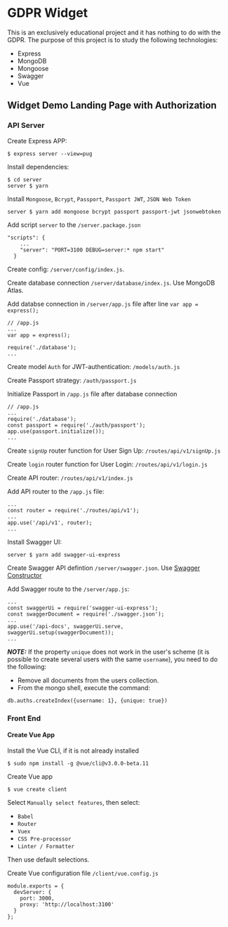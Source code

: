 # GDPR Widget

This is an exclusively educational project and it has nothing to do with the GDPR.
The purpose of this project is to study the following technologies:
- Express
- MongoDB
- Mongoose
- Swagger
- Vue

## Widget Demo Landing Page with Authorization

### API Server

Create Express APP:
```
$ express server --view=pug
```

Install dependencies:
```
$ cd server
server $ yarn
```

Install `Mongoose`, `Bcrypt`, `Passport`, `Passport JWT`, `JSON Web Token`
```
server $ yarn add mongoose bcrypt passport passport-jwt jsonwebtoken
```

Add script `server` to the `/server.package.json`
```
"scripts": {
    ...
    "server": "PORT=3100 DEBUG=server:* npm start"
  }
```
Create config: `/server/config/index.js`.

Create database connection `/server/database/index.js`. Use MongoDB Atlas.

Add databse connection in `/server/app.js` file after line `var app = express();`
```
// /app.js
...
var app = express();

require('./database');
...
```

Create model `Auth` for JWT-authentication: `/models/auth.js`

Create Passport strategy: `/auth/passport.js`

Initialize Passport  in `/app.js` file after database connection
```
// /app.js
...
require('./database');
const passport = require('./auth/passport');
app.use(passport.initialize());
...
```

Create `signUp` router function for User Sign Up: `/routes/api/v1/signUp.js`

Create `login` router function for User Login: `/routes/api/v1/login.js`

Create API router: `/routes/api/v1/index.js`

Add API router to the `/app.js` file:

```
...
const router = require('./routes/api/v1');
...
app.use('/api/v1', router);
...
```


Install Swagger UI:
```
server $ yarn add swagger-ui-express
```

Create Swagger API defintion `/server/swagger.json`. Use [Swagger Constructor](http://editor.swagger.io/)

Add Swagger route to the `/server/app.js`:
```
...
const swaggerUi = require('swagger-ui-express');
const swaggerDocument = require('./swagger.json');
...
app.use('/api-docs', swaggerUi.serve, swaggerUi.setup(swaggerDocument));
...
```




***NOTE:*** If the property `unique` does not work in the user's scheme (it
is possible to create several users with the same `username`), you need
to do the following:
- Remove all documents from the users collection.
- From the mongo shell, execute the command:
```
db.auths.createIndex({username: 1}, {unique: true})
```

### Front End

#### Create Vue App


Install the Vue CLI, if it is not already installed
```
$ sudo npm install -g @vue/cli@v3.0.0-beta.11
```

Create Vue app
```
$ vue create client
```
Select `Manually select features`, then select:
- `Babel`
- `Router`
- `Vuex`
- `CSS Pre-processor`
- `Linter / Formatter`

Then use default selections.

Create Vue configuration file `/client/vue.config.js`
```
module.exports = {
  devServer: {
    port: 3000,
    proxy: 'http://localhost:3100'
  }
};
```

